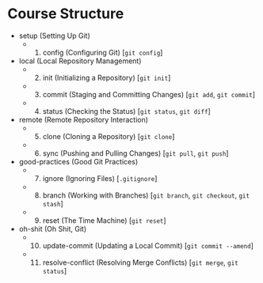 # Course Structure
- setup (Setting Up Git)
  - 1. config (Configuring Git) [`git config`]
- local (Local Repository Management)
  - 2. init (Initializing a Repository) [`git init`]
  - 3. commit (Staging and Committing Changes) [`git add`, `git commit`]
  - 4. status (Checking the Status) [`git status`, `git diff`]
- remote (Remote Repository Interaction)
  - 5. clone (Cloning a Repository) [`git clone`]
  - 6. sync (Pushing and Pulling Changes) [`git pull`, `git push`]
- good-practices (Good Git Practices)
  - 7. ignore (Ignoring Files) [`.gitignore`]
  - 8. branch (Working with Branches) [`git branch`, `git checkout`, `git stash`]
  - 9. reset (The Time Machine) [`git reset`]
- oh-shit (Oh Shit, Git)
  - 10. update-commit (Updating a Local Commit) [`git commit --amend`]
  - 11. resolve-conflict (Resolving Merge Conflicts) [`git merge`, `git status`]
